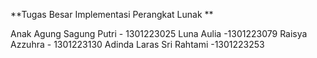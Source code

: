 **Tugas Besar Implementasi Perangkat Lunak
**

Anak Agung Sagung Putri - 1301223025
Luna Aulia -1301223079
Raisya Azzuhra - 1301223130
Adinda Laras Sri Rahtami -1301223253
